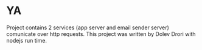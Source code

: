 # YA
Project contains 2 services (app server and email sender server) comunicate over http requests.
This project was written by Dolev Drori with nodejs run time.
